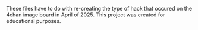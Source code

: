 These files have to do with re-creating the type of hack that occured on the 4chan image board in April of 2025. This project was created for educational purposes.
